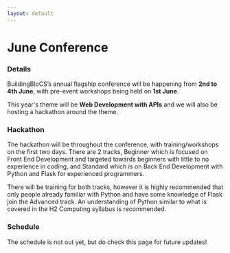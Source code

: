 ```yaml
---
layout: default
---
```


# June Conference

### Details

BuildingBloCS’s annual flagship conference will be happening from **2nd to 4th June**, with pre-event workshops being held on **1st June**.

This year's theme will be **Web Development with APIs** and we will also be hosting a hackathon around the theme. 

### Hackathon

The hackathon will be throughout the conference, with training/workshops on the first two days. There are 2 tracks, Beginner which is focused on Front End Development and targeted towards beginners with little to no experience in coding, and Standard which is on Back End Development with Python and Flask for experienced programmers. 

There will be training for both tracks, however it is highly recommended that only people already familiar with Python and have some knowledge of Flask join the Advanced track. An understanding of Python similar to what is covered in the H2 Computing syllabus is recommended.


### Schedule

The schedule is not out yet, but do check this page for future updates!

